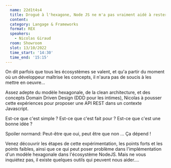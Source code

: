 ```yaml
---
  name: 22d1t4s4
  title: Drogué à l'hexagone, Node JS ne m'a pas vraiment aidé à rester clean ... Mais NestJS pourrait-il me sauver ?
  content:
  category: Langage & Frameworks
  format: REX
  speakers: 
    - Nicolas Giraud
  room: Showroom
  slot: 13/10/2022
  time_start: '14:30'
  time_end: '15:15'
---
```

On dit parfois que tous les écosystèmes se valent, et qu'a partir du moment où un développeur maîtrise les concepts, il n'aura pas de soucis à les mettre en oeuvre...

Assez adepte du modèle hexagonale, de la clean architecture, et des concepts Domain Driven Design (DDD pour les intimes), Nicolas à pousser cette expériences pour proposer une API REST dans un contexte Javascript.

Est-ce que c'est simple ?
Est-ce que c'est fait pour ?
Est-ce que c'est une bonne idée ?

Spoiler normand: Peut-être que oui, peut être que non ... Ça dépend !

Venez découvrir les étapes de cette expérimentation, les points forts et les points faibles, ainsi que ce qui peut poser problème dans l'implémentation d'un modèle hexagonale dans l'écosystème NodeJS. Mais ne vous inquiétez pas, il existe quelques outils qui peuvent nous aider....

